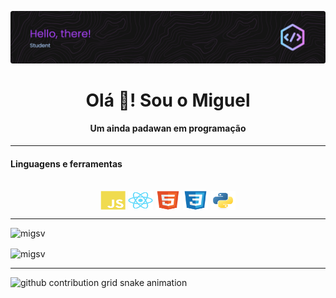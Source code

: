 
![MasterHeader](./github-header-image.png)


<div align ="center">
  
  <h1> Olá 👋! Sou o Miguel</h1>
  <h4> Um ainda padawan em programação</h3>

</div>

  <hr></hr>

<h4>Linguagens e ferramentas</h4>
<div style="display: inline_block", align = "center"><br>
  
  <img align="center" alt="Mig-Js" height="30" width="40" src="https://raw.githubusercontent.com/devicons/devicon/master/icons/javascript/javascript-plain.svg">
  <img align="center" alt="Mig-React" height="30" width="40" src="https://raw.githubusercontent.com/devicons/devicon/master/icons/react/react-original.svg">
  <img align="center" alt="Mig-HTML" height="30" width="40" src="https://raw.githubusercontent.com/devicons/devicon/master/icons/html5/html5-original.svg">
  <img align="center" alt="Mig-CSS" height="30" width="40" src="https://raw.githubusercontent.com/devicons/devicon/master/icons/css3/css3-original.svg">
  <img align="center" alt="Mig-Python" height="30" width="40" src="https://raw.githubusercontent.com/devicons/devicon/master/icons/python/python-original.svg">

</div>

<hr></hr>

<p>&nbsp;<img align="left" src="https://github-readme-stats.vercel.app/api?username=migsv&show_icons=true&locale=en&theme=dark&ring_color=993399&icon_color=993399" alt="migsv" /></p>

<p><img align="center" src="https://github-readme-stats.vercel.app/api/top-langs?username=migsv&show_icons=true&locale=en&layout=compact&theme=dark" alt="migsv" /></p>

<hr></hr>

<picture>
  <source media="(prefers-color-scheme: dark)" srcset="https://raw.githubusercontent.com/migsv/migsv/output/github-contribution-grid-snake-dark.svg">
  <source media="(prefers-color-scheme: light)" srcset="https://raw.githubusercontent.com/migsv/migsv/output/github-contribution-grid-snake.svg">
  <img alt="github contribution grid snake animation" src="https://raw.githubusercontent.com/migsv/migsv/output/github-contribution-grid-snake.svg">
</picture>
